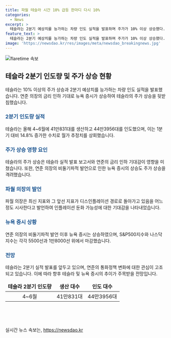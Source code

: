 ```yaml
---
title: 파월 테슬라 시간 10% 급등 한마디 다시 10%
categories:
  - News
excerpt: >
  테슬라는 2분기 예상치를 능가하는 차량 인도 실적을 발표하며 주가가 10% 이상 상승했다. 파월 미 연준 의장의 인플레이션 둔화 발언으로 뉴욕 증시도 상승하며 테슬라 주가 상승을 이끌었다. 이에 테슬라는 2분기 실적 발표를 앞두고 긍정적인 시장 반응을 얻었다. 미 연준은 설명을 통해 인플레이션이 목표치로 돌아가고 있다며 금리 인하 가능성에 대해 모호한 발언을 했다. 이로 인해 테슬라를 비롯한 S&P500지수와 나스닥지수가 상승하며 마감했다.
feature_text: >
  테슬라는 2분기 예상치를 능가하는 차량 인도 실적을 발표하며 주가가 10% 이상 상승했다. 파월 미 연준 의장의 인플레이션 둔화 발언으로 뉴욕 증시도 상승하며 테슬라 주가 상승을 이끌었다. 이에 테슬라는 2분기 실적 발표를 앞두고 긍정적인 시장 반응을 얻었다. 미 연준은 설명을 통해 인플레이션이 목표치로 돌아가고 있다며 금리 인하 가능성에 대해 모호한 발언을 했다. 이로 인해 테슬라를 비롯한 S&P500지수와 나스닥지수가 상승하며 마감했다.
image: 'https://newsdao.kr/res/images/meta/newsdao_breakingnews.jpg'
---
```


<p><img src="https://newsdao.kr/res/images/meta/newsdao_breakingnews.jpg" alt="flaretime 속보" /></p>

<h2 data-ke-size="size26">테슬라 2분기 인도량 및 주가 상승 현황</h2>

<p data-ke-size="size16">테슬라는 10% 이상의 주가 상승과 2분기 예상치를 능가하는 차량 인도 실적을 발표했습니다. 연준 의장의 금리 인하 기대로 뉴욕 증시가 상승하여 테슬라의 주가 상승을 뒷받침했습니다.</p>

<h3><b><span style="color: #1a5490;">2분기 인도량 실적</span></b></h3>

<p data-ke-size="size16">테슬라는 올해 4~6월에 41만831대를 생산하고 44만3956대를 인도했으며, 이는 1분기 대비 14.8% 증가한 수치로 월가 추정치를 상회했습니다.</p>

<h3><b><span style="color: #1a5490;">주가 상승 영향 요인</span></b></h3>

<p data-ke-size="size16">테슬라의 주가 상승은 테슬라 실적 발표 보고서와 연준의 금리 인하 기대감이 영향을 미쳤습니다. 또한, 연준 의장의 비둘기파적 발언으로 인한 뉴욕 증시의 상승도 주가 상승을 격려했습니다.</p>

<h3><b><span style="color: #1a5490;">파월 의장의 발언</span></b></h3>

<p data-ke-size="size16">파월 의장은 최신 지표와 그 앞선 지표가 디스인플레이션 경로로 돌아가고 있음을 어느 정도 시사한다고 발언하여 인플레이션 둔화 가능성에 대한 기대감을 나타내었습니다.</p>

<h3><b><span style="color: #1a5490;">뉴욕 증시 상황</span></b></h3>

<p data-ke-size="size16">연준 의장의 비둘기파적 발언 이후 뉴욕 증시는 상승하였으며, S&P500지수와 나스닥지수는 각각 5500선과 1만8000선 위에서 마감했습니다.</p>

<h3><b><span style="color: #1a5490;">전망</span></b></h3>

<p data-ke-size="size16">테슬라는 2분기 실적 발표를 앞두고 있으며, 연준의 통화정책 변화에 대한 관심이 고조되고 있습니다. 이에 따라 향후 테슬라 및 뉴욕 증시의 추이가 주목받을 전망입니다.</p>

<table>
    <thead>
        <tr>
            <td style="text-align: center; height: 17px;"><b>테슬라 2분기 인도량</b></td>
            <td style="text-align: center; height: 17px;"><b>생산 대수</b></td>
            <td style="text-align: center; height: 17px;"><b>인도 대수</b></td>
        </tr>
    </thead>
    <tbody>
        <tr>
            <td style="text-align: center; height: 17px;">4~6월</td>
            <td style="text-align: center; height: 17px;">41만831대</td>
            <td style="text-align: center; height: 17px;">44만3956대</td>
        </tr>
    </tbody>
</table>

<p data-ke-size="size16">&nbsp;</p>

<p data-ke-size="size16">&nbsp;</p>
실시간 뉴스 속보는, <a href="https://newsdao.kr" rel="dofollow">https://newsdao.kr</a>


